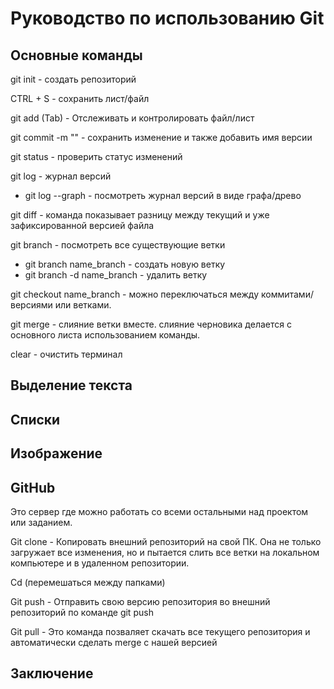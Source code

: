 # Руководство по использованию Git 
## Основные команды

git init - создать репозиторий

CTRL + S - сохранить лист/файл 

git add (Tab) - Отслеживать и контролировать файл/лист 

git commit -m "" - сохранить изменение и также добавить имя версии 

git status - проверить статус изменений

git log - журнал версий 
* git log --graph - посмотреть журнал версий в виде графа/древо

git diff - команда показывает  разницу между текущий и уже зафиксированной версией файла 

git branch - посмотреть все существующие ветки 
* git branch name_branch - создать новую ветку
* git branch -d name_branch - удалить ветку 

git checkout name_branch - можно переключаться между коммитами/версиями или ветками.

git merge - слияние ветки вместе. слияние черновика делается с основного листа использованием команды.

clear - очистить терминал 

## Выделение текста 

## Списки

## Изображение 

## GitHub
Это сервер где можно работать со всеми остальными над проектом или заданием.

Git clone - Копировать внешний репозиторий на свой ПК. Она не только загружает все изменения, но и пытается слить все ветки на локальном компьютере и в удаленном репозитории.  

Cd (перемешаться между папками) 

Git push - Отправить свою версию репозитория во внешний репозиторий по команде git push

Git pull - Это команда позваляет скачать все текущего репозитория  и автоматически сделать merge с нашей версией 

## Заключение